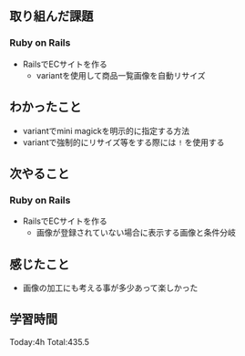 ## 取り組んだ課題
### Ruby on Rails
- RailsでECサイトを作る
  - variantを使用して商品一覧画像を自動リサイズ
## わかったこと
- variantでmini magickを明示的に指定する方法
- variantで強制的にリサイズ等をする際には `!` を使用する
## 次やること
### Ruby on Rails
- RailsでECサイトを作る
  - 画像が登録されていない場合に表示する画像と条件分岐
## 感じたこと
- 画像の加工にも考える事が多少あって楽しかった
## 学習時間
Today:4h Total:435.5